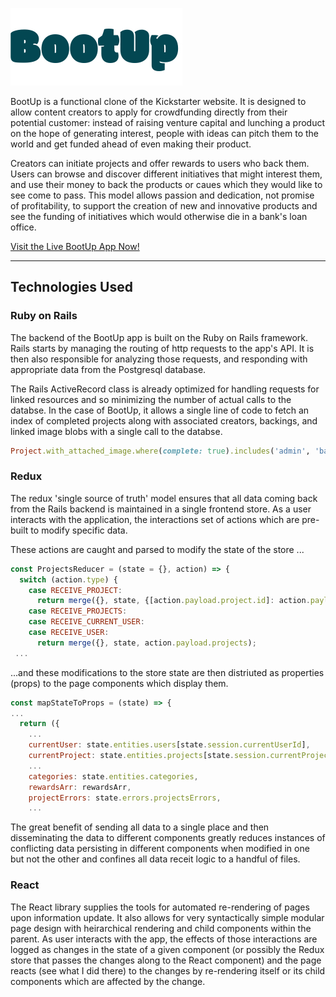 ![alt text](https://raw.githubusercontent.com/slavnikov/BootUp/master/app/assets/images/logo.jpg "BootUp Logo")

BootUp is a functional clone of the Kickstarter website. It is designed to allow content creators to apply for crowdfunding directly from their potential customer: instead of raising venture capital and lunching a product on the hope of generating interest, people with ideas can pitch them to the world and get funded ahead of even making their product. 

Creators can initiate projects and offer rewards to users who back them. Users can browse and discover different initiatives that might interest them, and use their money to back the products or caues which they would like to see come to pass. This model allows passion and dedication, not promise of profitability, to support the creation of new and innovative products and see the funding of initiatives which would otherwise die in a bank's loan office.

[Visit the Live BootUp App Now!](https://boot-up-fullstack.herokuapp.com/#/)

---



## Technologies Used

### Ruby on Rails

The backend of the BootUp app is built on the Ruby on Rails framework. Rails starts by managing the routing of http requests to the app's API. It is then also responsible for analyzing those requests, and responding with appropriate data from the Postgresql database.

The Rails ActiveRecord class is already optimized for handling requests for linked resources and so minimizing the number of actual calls to the databse. In the case of BootUp, it allows a single line of code to fetch an index of completed projects along with associated creators, backings, and linked image blobs with a single call to the databse. 

```ruby
Project.with_attached_image.where(complete: true).includes('admin', 'backings')
```

### Redux

The redux 'single source of truth' model ensures that all data coming back from the Rails backend is maintained in a single frontend store. As a user interacts with the application, the interactions set of actions which are pre-built to modify specific data. 

These actions are caught and parsed to modify the state of the store ... 
```javascript
const ProjectsReducer = (state = {}, action) => {
  switch (action.type) {
    case RECEIVE_PROJECT:
      return merge({}, state, {[action.payload.project.id]: action.payload.project});
    case RECEIVE_PROJECTS:
    case RECEIVE_CURRENT_USER:
    case RECEIVE_USER:
      return merge({}, state, action.payload.projects);
 ...
```
...and these modifications to the store state are then distriuted as properties (props) to the page components which display them.
```javascript 
const mapStateToProps = (state) => {
...
  return ({
    ...
    currentUser: state.entities.users[state.session.currentUserId],
    currentProject: state.entities.projects[state.session.currentProjectId],
    ...
    categories: state.entities.categories,
    rewardsArr: rewardsArr,
    projectErrors: state.errors.projectsErrors,
    ...
```
The great benefit of sending all data to a single place and then disseminating the data to different components greatly reduces instances of conflicting data persisting in different components when modified in one but not the other and confines all data receit logic to a handful of files. 

### React
The React library supplies the tools for automated re-rendering of pages upon information update. It also allows for very syntactically simple modular page design with heirarchical rendering and child components within the parent. As user interacts with the app, the effects of those interactions are logged as changes in the state of a given component (or possibly the Redux store that passes the changes along to the React component) and the page reacts (see what I did there) to the changes by re-rendering itself or its child components which are affected by the change.  

